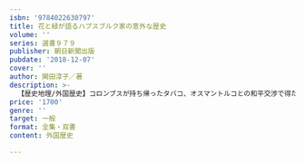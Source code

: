 ```yaml
---
isbn: '9784022630797'
title: 花と緑が語るハプスブルク家の意外な歴史
volume: ''
series: 選書９７９
publisher: 朝日新聞出版
pubdate: '2018-12-07'
cover: ''
author: 関田淳子／著
description: >-
  【歴史地理/外国歴史】コロンブスが持ち帰ったタバコ、オスマントルコとの和平交渉で得たライラック、南国への憧れの象徴オレンジ……植物は食料、香水、薬、ステータスシンボルでもあった。さまざまな植物の伝来背景・逸話に触れながら、一族の栄華と衰亡の歴史をひもとく。
price: '1700'
genre: ''
target: 一般
format: 全集・双書
content: 外国歴史

---
```

